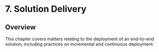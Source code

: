 # 7. Solution Delivery

## Overview

This chapter covers matters relating to the deployment of an end-to-end solution, including practices on incremental and continuous deployment.